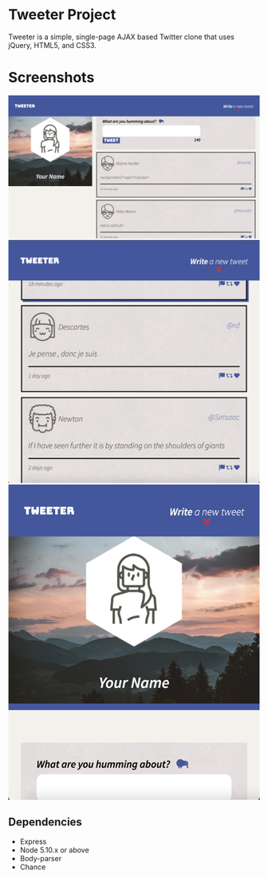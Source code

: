 # Tweeter Project

Tweeter is a simple, single-page AJAX based Twitter clone that uses jQuery, HTML5, and CSS3.

# Screenshots

!["Tweeter on widescreen"](https://github.com/nyozov/tweeter/blob/master/docs/tweet_widescreen.png?raw=true)
!["Tweet display on phone"](https://github.com/nyozov/tweeter/blob/master/docs/tweet_phone.png?raw=true)
!["Profile display on phone"](https://github.com/nyozov/tweeter/blob/master/docs/tweet_profile_phone.png?raw=true)

## Dependencies

- Express
- Node 5.10.x or above
- Body-parser
- Chance
